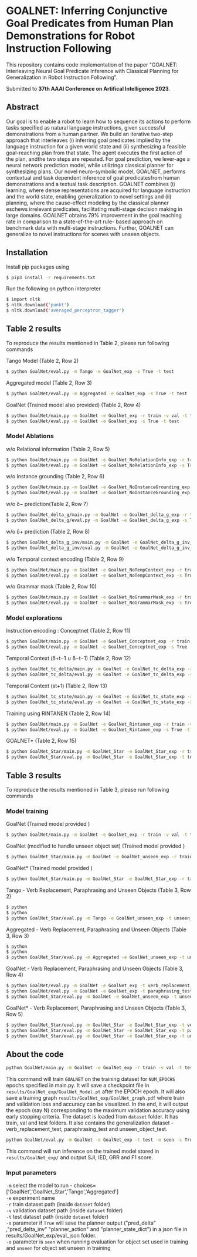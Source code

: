 # GOALNET: Inferring Conjunctive Goal Predicates from Human Plan Demonstrations for Robot Instruction Following

This repository contains code implementation of the paper "GOALNET: Interleaving Neural Goal Predicate Inference with Classical Planning for Generalization in Robot Instruction Following".


Submitted to **37th AAAI Conference on Artifical Intelligence 2023**.

## Abstract

Our goal is to enable a robot to learn how to sequence its actions to perform tasks specified as natural language instructions, given successful demonstrations from a human partner. We build an iterative two-step approach that interleaves (i) inferring goal predicates implied by the language instruction for a given world state and (ii) synthesizing a feasible goal-reaching plan from that state. The agent executes the first action of the plan, andthe two steps are repeated. For goal prediction, we lever-age a neural network prediction model, while utilizinga classical planner for synthesizing plans. Our novel neuro-symbolic model, GOALNET, performs contextual and task dependent inference of goal predicatesfrom human demonstrations and a textual task description. GOALNET combines (i) learning, where dense representations are acquired for language instruction and the world state, enabling generalization to novel settings and (ii) planning, where the cause-effect modeling by the classical planner eschews irrelevant predicates, facilitating multi-stage decision making in large domains. GOALNET obtains 79% improvement in the goal reaching rate in comparison to a state-of-the-art rule- based approach on benchmark data with multi-stage instructions. Further, GOALNET can generalize to novel instructions for scenes with unseen objects.


## Installation
Install pip packages using
```bash
$ pip3 install -r requirements.txt
```

Run the following on python interpreter
```bash
$ import nltk
$ nltk.download('punkt')
$ nltk.download('averaged_perceptron_tagger')
```

## Table 2 results
To reproduce the results mentioned in Table 2, please run following commands

Tango Model (Table 2, Row 2)
```bash
$ python GoalNet/eval.py -m Tango -e GoalNet_exp -s True -t test 
```

Aggregated model (Table 2, Row 3)
```bash
$ python GoalNet/eval.py -m Aggregated -e GoalNet_exp -s True -t test
```

GoalNet (Trained model also provided) (Table 2, Row 4)
```bash
$ python GoalNet/main.py -m GoalNet -e GoalNet_exp -r train -v val -t test
$ python GoalNet/eval.py -m GoalNet -e GoalNet_exp -s True -t test
```

### Model Ablations
w/o Relational information (Table 2, Row 5)
```bash
$ python GoalNet/main.py -m GoalNet -e GoalNet_NoRelationInfo_exp -r train -v val -t test --no_relation
$ python GoalNet/eval.py -m GoalNet -e GoalNet_NoRelationInfo_exp -s True -t test
```

w/o Instance grounding (Table 2, Row 6)
```bash
$ python GoalNet/main.py -m GoalNet -e GoalNet_NoInstanceGrounding_exp -r train -v val -t test --no_instance_grounding
$ python GoalNet/eval.py -m GoalNet -e GoalNet_NoInstanceGrounding_exp -s True -t test
```

w/o δ− prediction(Table 2, Row 7)
```bash
$ python GoalNet_delta_g/main.py -m GoalNet -e GoalNet_delta_g_exp -r train -v val -t test
$ python GoalNet_delta_g/eval.py -m GoalNet -e GoalNet_delta_g_exp -s True -t test
```

w/o δ+ prediction (Table 2, Row 8)
```bash
$ python GoalNet_delta_g_inv/main.py -m GoalNet -e GoalNet_delta_g_inv_exp -r train -v val -t test
$ python GoalNet_delta_g_inv/eval.py -m GoalNet -e GoalNet_delta_g_inv_exp -s True -t test
```
w/o Temporal context encoding (Table 2, Row 9)
```bash
$ python GoalNet/main.py -m GoalNet -e GoalNet_NoTempContext_exp -r train -v val -t test --no_temporal_context
$ python GoalNet/eval.py -m GoalNet -e GoalNet_NoTempContext_exp -s True -t test
```
w/o Grammar mask (Table 2, Row 10)
```bash
$ python GoalNet/main.py -m GoalNet -e GoalNet_NoGrammarMask_exp -r train -v val -t test --no_grammar_mask
$ python GoalNet/eval.py -m GoalNet -e GoalNet_NoGrammarMask_exp -s True -t test
```

### Model explorations
Instruction encoding : Conceptnet (Table 2, Row 11)
```bash
$ python GoalNet/main.py -m GoalNet -e GoalNet_Conceptnet_exp -r train -v val -t test --conceptnet
$ python GoalNet/eval.py -m GoalNet -e GoalNet_Conceptnet_exp -s True -t test
```
Temporal Context (δ+t−1 ∪ δ−t−1) (Table 2, Row 12)
```bash
$ python GoalNet_tc_delta/main.py -m GoalNet -e GoalNet_tc_delta_exp -r train -v val -t test
$ python GoalNet_tc_delta/eval.py -m GoalNet -e GoalNet_tc_delta_exp -s True -t test
```
Temporal Context (st+1) (Table 2, Row 13)
```bash
$ python GoalNet_tc_state/main.py -m GoalNet -e GoalNet_tc_state_exp -r train -v val -t test
$ python GoalNet_tc_state/eval.py -m GoalNet -e GoalNet_tc_state_exp -s True -t test
```

Training using RINTANEN (Table 2, Row 14)
```bash
$ python GoalNet/main.py -m GoalNet -e GoalNet_Rintanen_exp -r train -v val -t test --rintanen
$ python GoalNet/eval.py -m GoalNet -e GoalNet_Rintanen_exp -s True -t test
```
GOALNET* (Table 2, Row 15)
```bash
$ python GoalNet_Star/main.py -m GoalNet_Star -e GoalNet_Star_exp -r train -v val -t test -o seen
$ python GoalNet_Star/eval.py -m GoalNet_Star -e GoalNet_Star_exp -t test -s True -o seen
```
## Table 3 results
To reproduce the results mentioned in Table 3, please run following commands

### Model training
GoalNet (Trained model provided <mention path>)
```bash
$ python GoalNet/main.py -m GoalNet -e GoalNet_exp -r train -v val -t test 
```

GoalNet (modified to handle unseen object set) (Trained model provided <mention path>)
```bash
$ python GoalNet_Star/main.py -m GoalNet -e GoalNet_unseen_exp -r train -v val -t test -o seen 
```

GoalNet* (Trained model provided <mention path>)
```bash
$ python GoalNet_Star/main.py -m GoalNet_Star -e GoalNet_Star_exp -r train -v val -t test -o seen 
```


Tango - Verb Replacement, Paraphrasing and Unseen Objects (Table 3, Row 2)
```bash
$ python 
$ python 
$ python GoalNet_Star/eval.py -m Tango -e GoalNet_unseen_exp -t unseen_object_test -s True -o unseen
```
Aggregated - Verb Replacement, Paraphrasing and Unseen Objects (Table 3, Row 3)
```bash
$ python 
$ python 
$ python GoalNet_Star/eval.py -m Aggregated -e GoalNet_unseen_exp -t unseen_object_test -s True -o unseen
```
GoalNet - Verb Replacement, Paraphrasing and Unseen Objects (Table 3, Row 4)
```bash
$ python GoalNet/eval.py -m GoalNet -e GoalNet_exp -t verb_replacement_test -s True 
$ python GoalNet/eval.py -m GoalNet -e GoalNet_exp -t paraphrasing_test -s True
$ python GoalNet_Star/eval.py -m GoalNet -e GoalNet_unseen_exp -t unseen_object_test -s True -o unseen 
```
GoalNet* - Verb Replacement, Paraphrasing and Unseen Objects (Table 3, Row 5)
```bash
$ python GoalNet_Star/eval.py -m GoalNet_Star -e GoalNet_Star_exp -t verb_replacement_test -s True -o seen  
$ python GoalNet_Star/eval.py -m GoalNet_Star -e GoalNet_Star_exp -t paraphrasing_test -s True -o seen  
$ python GoalNet_Star/eval.py -m GoalNet_Star -e GoalNet_Star_exp -t unseen_object_test -s True -o unseen  
```

## About the code
```bash
python GoalNet/main.py -m GoalNet -e GoalNet_exp -r train -v val -t test -o seen
```
This command will train `GOALNET` on the training dataset for `NUM_EPOCHS` epochs specified in main.py. It will save a checkpoint file in `results/GoalNet_exp/GoalNet_Model.pt` after the EPOCH epoch. It will also save a training graph `results/GoalNet_exp/GoalNet_graph.pdf` where train and validation loss and accuracy can be visualized. In the end, it will output the epoch (say N) corresponding to the maximum validation accuracy using early stopping criteria. The dataset is loaded from `dataset` folder. It has train, val and test folders. It also contains the generalization dataset - verb_replacement_test, paraphrasing_test and unseen_object_test.

```bash
python GoalNet/eval.py -m GoalNet -e GoalNet_exp -t test -o seen -s True
```
This command will run inference on the trained model stored in `results/GoalNet_exp/` and output SJI, IED, GRR and F1 score.

### Input parameters
`-m` select the model to run - choices=['GoalNet','GoalNet_Star','Tango','Aggregated'] <br />
`-e` experiment name <br />
`-r` train dataset path (inside `dataset` folder) <br />
`-v` validation dataset path (inside `dataset` folder) <br />
`-t` test dataset path (inside `dataset` folder) <br />
`-s` parameter if `True` will save the planner output ("pred_delta" ,"pred_delta_inv" "planner_action" and "planner_state_dict") in a json file in results/GoalNet_exp/eval_json folder. <br />
`-o` parameter is `seen` when running evaluation for object set used in training and `unseen` for object set unseen in training




